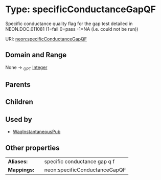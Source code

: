 
# Type: specificConductanceGapQF


Specific conductance quality flag for the gap test detailed in NEON.DOC.011081 (1=fail 0=pass -1=NA (i.e. could not be run))

URI: [neon:specificConductanceGapQF](https://data.neonscience.org/specificConductanceGapQF)


## Domain and Range

None ->  <sub>OPT</sub> [Integer](types/Integer.md)

## Parents


## Children


## Used by

 * [WaqInstantaneousPub](WaqInstantaneousPub.md)

## Other properties

|  |  |  |
| --- | --- | --- |
| **Aliases:** | | specific conductance gap q f |
| **Mappings:** | | neon:specificConductanceGapQF |

